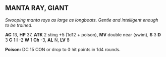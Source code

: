 ## MANTA RAY, GIANT

_Swooping manta rays as large as longboats. Gentle and intelligent enough to be trained._

**AC** 13, **HP** 37, **ATK** 2 sting +5 (1d12 + poison), **MV** double near (swim), **S** 3 **D** 3 **C** 1 **I** -2 **W** 1 **Ch** -3, **AL** N, **LV** 8

**Poison:** DC 15 CON or drop to 0 hit points in 1d4 rounds.

